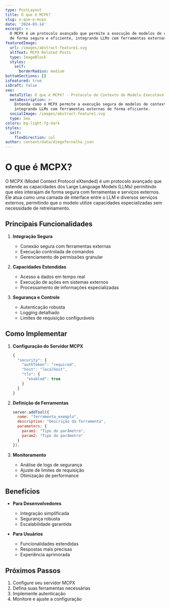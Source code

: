 ```yaml
---
type: PostLayout
title: O que é MCPX?
slug: o-que-e-mcpx
date: '2024-03-14'
excerpt: >-
  O MCPX é um protocolo avançado que permite a execução de modelos de contexto
  de forma segura e eficiente, integrando LLMs com ferramentas externas.
featuredImage:
  url: /images/abstract-feature1.svg
  altText: MCPX Related Posts
  type: ImageBlock
  styles:
    self:
      borderRadius: medium
bottomSections: []
isFeatured: true
isDraft: false
seo:
  metaTitle: O que é MCPX? - Protocolo de Contexto de Modelo Executável
  metaDescription: >-
    Entenda como o MCPX permite a execução segura de modelos de contexto,
    integrando LLMs com ferramentas externas de forma eficiente.
  socialImage: /images/abstract-feature1.svg
  type: Seo
colors: bg-light-fg-dark
styles:
  self:
    flexDirection: col
author: content/data/diegofornalha.json
---
```


# O que é MCPX?

O MCPX (Model Context Protocol eXtended) é um protocolo avançado que estende as capacidades dos Large Language Models (LLMs) permitindo que eles interajam de forma segura com ferramentas e serviços externos. Ele atua como uma camada de interface entre o LLM e diversos serviços externos, permitindo que o modelo utilize capacidades especializadas sem necessidade de retreinamento.

## Principais Funcionalidades

1. **Integração Segura**
   - Conexão segura com ferramentas externas
   - Execução controlada de comandos
   - Gerenciamento de permissões granular

2. **Capacidades Estendidas**
   - Acesso a dados em tempo real
   - Execução de ações em sistemas externos
   - Processamento de informações especializadas

3. **Segurança e Controle**
   - Autenticação robusta
   - Logging detalhado
   - Limites de requisição configuráveis

## Como Implementar

1. **Configuração do Servidor MCPX**
   ```javascript
   {
     "security": {
       "authToken": "required",
       "host": "localhost",
       "tls": {
         "enabled": true
       }
     }
   }
   ```

2. **Definição de Ferramentas**
   ```javascript
   server.addTool({
     name: "ferramenta_exemplo",
     description: "Descrição da ferramenta",
     parameters: {
       param1: "Tipo do parâmetro",
       param2: "Tipo do parâmetro"
     }
   });
   ```

3. **Monitoramento**
   - Análise de logs de segurança
   - Ajuste de limites de requisição
   - Otimização de performance

## Benefícios

- **Para Desenvolvedores**
  - Integração simplificada
  - Segurança robusta
  - Escalabilidade garantida

- **Para Usuários**
  - Funcionalidades estendidas
  - Respostas mais precisas
  - Experiência aprimorada

## Próximos Passos

1. Configure seu servidor MCPX
2. Defina suas ferramentas necessárias
3. Implemente autenticação
4. Monitore e ajuste a configuração